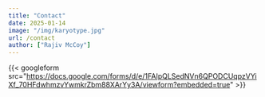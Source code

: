 ```yaml
---
title: "Contact"
date: 2025-01-14
image: "/img/karyotype.jpg"
url: /contact
author: ["Rajiv McCoy"]
---
```


{{< googleform src="https://docs.google.com/forms/d/e/1FAIpQLSedNVn6QPODCUqpzVYiXf_70HFdwhmzvYwmkrZbm88XArYy3A/viewform?embedded=true" >}}
